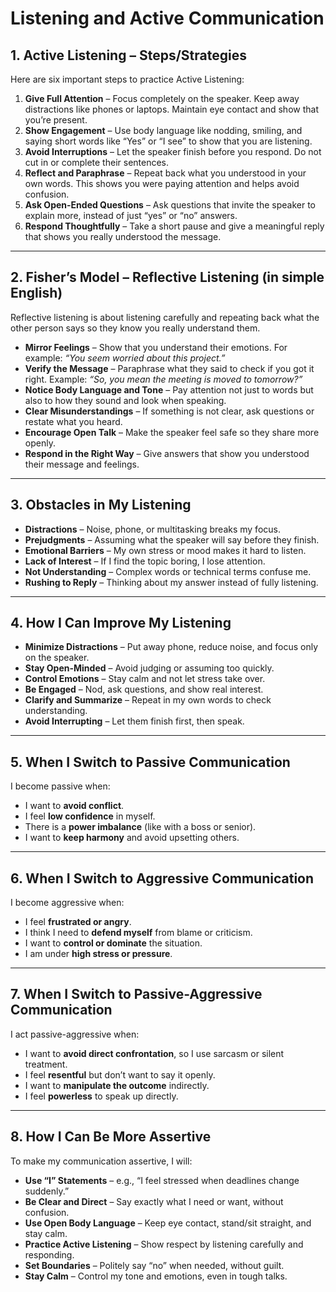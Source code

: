 # Listening and Active Communication  

## 1. Active Listening – Steps/Strategies  
Here are six important steps to practice Active Listening:  

1. **Give Full Attention** – Focus completely on the speaker. Keep away distractions like phones or laptops. Maintain eye contact and show that you’re present.  
2. **Show Engagement** – Use body language like nodding, smiling, and saying short words like “Yes” or “I see” to show that you are listening.  
3. **Avoid Interruptions** – Let the speaker finish before you respond. Do not cut in or complete their sentences.  
4. **Reflect and Paraphrase** – Repeat back what you understood in your own words. This shows you were paying attention and helps avoid confusion.  
5. **Ask Open-Ended Questions** – Ask questions that invite the speaker to explain more, instead of just “yes” or “no” answers.  
6. **Respond Thoughtfully** – Take a short pause and give a meaningful reply that shows you really understood the message.  

---

## 2. Fisher’s Model – Reflective Listening (in simple English)  
Reflective listening is about listening carefully and repeating back what the other person says so they know you really understand them.  

- **Mirror Feelings** – Show that you understand their emotions. For example: *“You seem worried about this project.”*  
- **Verify the Message** – Paraphrase what they said to check if you got it right. Example: *“So, you mean the meeting is moved to tomorrow?”*  
- **Notice Body Language and Tone** – Pay attention not just to words but also to how they sound and look when speaking.  
- **Clear Misunderstandings** – If something is not clear, ask questions or restate what you heard.  
- **Encourage Open Talk** – Make the speaker feel safe so they share more openly.  
- **Respond in the Right Way** – Give answers that show you understood their message and feelings.  

---

## 3. Obstacles in My Listening  
- **Distractions** – Noise, phone, or multitasking breaks my focus.  
- **Prejudgments** – Assuming what the speaker will say before they finish.  
- **Emotional Barriers** – My own stress or mood makes it hard to listen.  
- **Lack of Interest** – If I find the topic boring, I lose attention.  
- **Not Understanding** – Complex words or technical terms confuse me.  
- **Rushing to Reply** – Thinking about my answer instead of fully listening.  

---

## 4. How I Can Improve My Listening  
- **Minimize Distractions** – Put away phone, reduce noise, and focus only on the speaker.  
- **Stay Open-Minded** – Avoid judging or assuming too quickly.  
- **Control Emotions** – Stay calm and not let stress take over.  
- **Be Engaged** – Nod, ask questions, and show real interest.  
- **Clarify and Summarize** – Repeat in my own words to check understanding.  
- **Avoid Interrupting** – Let them finish first, then speak.  

---

## 5. When I Switch to Passive Communication  
I become passive when:  
- I want to **avoid conflict**.  
- I feel **low confidence** in myself.  
- There is a **power imbalance** (like with a boss or senior).  
- I want to **keep harmony** and avoid upsetting others.  

---

## 6. When I Switch to Aggressive Communication  
I become aggressive when:  
- I feel **frustrated or angry**.  
- I think I need to **defend myself** from blame or criticism.  
- I want to **control or dominate** the situation.  
- I am under **high stress or pressure**.  

---

## 7. When I Switch to Passive-Aggressive Communication  
I act passive-aggressive when:  
- I want to **avoid direct confrontation**, so I use sarcasm or silent treatment.  
- I feel **resentful** but don’t want to say it openly.  
- I want to **manipulate the outcome** indirectly.  
- I feel **powerless** to speak up directly.  

---

## 8. How I Can Be More Assertive  
To make my communication assertive, I will:  
- **Use “I” Statements** – e.g., “I feel stressed when deadlines change suddenly.”  
- **Be Clear and Direct** – Say exactly what I need or want, without confusion.  
- **Use Open Body Language** – Keep eye contact, stand/sit straight, and stay calm.  
- **Practice Active Listening** – Show respect by listening carefully and responding.  
- **Set Boundaries** – Politely say “no” when needed, without guilt.  
- **Stay Calm** – Control my tone and emotions, even in tough talks.  
